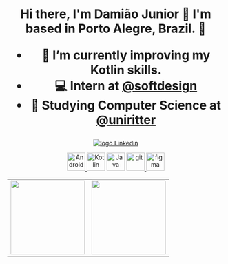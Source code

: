 <div align="center">
 <h1> 
  Hi there, I'm Damião Junior 👋
  I'm based in Porto Alegre, Brazil. 📍

   - 🌱 I’m currently improving my Kotlin skills.
   - 💻 Intern at [@softdesign](https://www.instagram.com/softdesignbrasil/)
   - 📕 Studying Computer Science at [@uniritter](https://www.uniritter.edu.br/)
 </h1>
</div>

   <p align="center">
      <a href="https://www.linkedin.com/in/damiaojuniordev/">
       <img alt="logo Linkedin" src="https://img.shields.io/badge/linkedin-%230077B5.svg?&style=for-the-badge&logo=linkedin&logoColor=white/">
     </a>
   </p>
</table> 

<p align="center">
<a href="https://developer.android.com" target="_blank"> <img alt="Android" height ="42px" src="https://raw.githubusercontent.com/rahul-jha98/github_readme_icons/main/language_and_tools/square/android/android.svg"> </a>
<a href="https://kotlinlang.org" target="_blank"><img alt="Kotlin" height ="42px" src="https://raw.githubusercontent.com/rahul-jha98/github_readme_icons/main/language_and_tools/square/kotlin/kotlin.svg"></a>
<a href="https://www.java.com" target="_blank"><img alt="Java" height ="42px" src="https://raw.githubusercontent.com/rahul-jha98/github_readme_icons/main/language_and_tools/square/java/java.svg"></a>
<a href="https://git-scm.com/" target="_blank"> <img src="https://raw.githubusercontent.com/rahul-jha98/github_readme_icons/main/language_and_tools/square/git-scm/git-scm.svg" alt="git" height='42px'/> </a>
<a href="https://www.figma.com/" target="_blank"> <img src="https://raw.githubusercontent.com/rahul-jha98/github_readme_icons/main/language_and_tools/square/figma/figma.svg" alt="figma" height='42px'/> </a>
</p>
  
<table align="center">
  <row>
    <td>
     <!-- Card -->
      <img height='172' src='https://github-readme-stats.vercel.app/api?username=ajdamiao&show_icons=true&theme=react'>
    </td>
    <td>
      <img height='172' src='https://github-readme-stats.vercel.app/api/top-langs/?username=ajdamiao&layout=compact&theme=react'>
    </td>
  </row>  
</table> 
